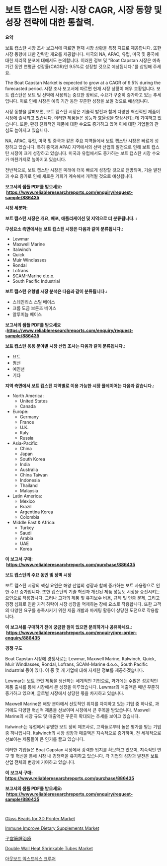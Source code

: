 <p><h1>보트 캡스턴 시장: 시장 CAGR, 시장 동향 및 성장 전략에 대한 통찰력.</h1></p><p><strong>요약</strong></p>
<p><p>보트 캡스탄 시장 조사 보고서에 따르면 현재 시장 상황을 특정 지표로 제공합니다. 또한 시장 동향에 대한 간략한 개요를 제공합니다. 미국의 NA, APAC, 유럽, 미국 및 중국에 대한 지리적 분포에 대해서도 논의합니다. 이러한 정보 및 "Boat Capstan 시장은 예측 기간 동안 연평균 성장률(CAGR)인 9.5%로 성장할 것으로 예상됩니다."를 삽입해 주세요.</p><p>The Boat Capstan Market is expected to grow at a CAGR of 9.5% during the forecasted period. 시장 조사 보고서에 따르면 현재 시장 상황이 매우 호황입니다. 보트 캡스탄은 보트 및 선박에 사용되는 중요한 장비로, 수요가 꾸준히 증가하고 있는 추세입니다. 이로 인해 시장은 예측 기간 동안 꾸준한 성장을 보일 것으로 예상됩니다.</p><p>시장 동향을 살펴보면, 보트 캡스탄 시장은 기술적 발전과 함께 다양한 혁신적인 제품이 시장에 출시되고 있습니다. 이러한 제품들은 성능과 효율성을 향상시키는데 기여하고 있습니다. 또한, 환경 친화적인 제품에 대한 수요도 증가하고 있어 이에 대한 기업들의 관심도 높아지고 있습니다.</p><p>NA, APAC, 유럽, 미국 및 중국과 같은 주요 지역들에서 보트 캡스탄 시장은 빠르게 성장하고 있습니다. 특히 중국과 APAC 지역에서의 선박 산업의 발전으로 인해 보트 캡스탄 시장이 크게 성장하고 있습니다. 미국과 유럽에서도 증가하는 보트 캡스탄 시장 수요가 마찬가지로 높아지고 있습니다.</p><p>전반적으로, 보트 캡스탄 시장은 미래에 더욱 빠르게 성장할 것으로 전망되며, 기술 발전과 수요 증가로 인해 새로운 기회가 계속해서 개척될 것으로 예상됩니다.</p></p>
<p><strong>보고서의 샘플 PDF를 받으세요: &nbsp;<a href="https://www.reliableresearchreports.com/enquiry/request-sample/886435">https://www.reliableresearchreports.com/enquiry/request-sample/886435</a></strong></p>
<p><strong>시장 세분화:</strong></p>
<p><strong> 보트 캡스턴 시장은 개요, 배포, 애플리케이션 및 지역으로 더 분류됩니다. :</strong></p>
<p><strong>구성요소 측면에서는 보트 캡스턴 시장은 다음과 같이 분류됩니다.:</strong></p>
<p><ul><li>Lewmar</li><li>Maxwell Marine</li><li>Italwinch</li><li>Quick</li><li>Muir Windlasses</li><li>Rondal</li><li>Lofrans</li><li>SCAM-Marine d.o.o.</li><li>South Pacific Industrial</li></ul></p>
<p><strong> 보트 캡스턴 유형별 시장 분석은 다음과 같이 분류됩니다.:</strong></p>
<p><ul><li>스테인리스 스틸 베이스</li><li>크롬 도금 브론즈 베이스</li><li>알루미늄 베이스</li></ul></p>
<p><strong>보고서의 샘플 PDF를 받으세요 :<a href="https://www.reliableresearchreports.com/enquiry/request-sample/886435">https://www.reliableresearchreports.com/enquiry/request-sample/886435</a></strong></p>
<p><strong> 보트 캡스턴 응용 분야별 시장 산업 조사는 다음과 같이 분류됩니다.:</strong></p>
<p><ul><li>요트</li><li>범선</li><li>예인선</li><li>기타</li></ul></p>
<p><strong>지역 측면에서 보트 캡스턴 지역별로 이용 가능한 시장 플레이어는 다음과 같습니다.:</strong></p>
<p><ul>
    <li>
        North America:
        <ul>
            <li>United States</li>
            <li>Canada</li>
        </ul>
    </li>
    <li>
        Europe:
        <ul>
            <li>Germany</li>
            <li>France</li>
            <li>U.K.</li>
            <li>Italy</li>
            <li>Russia</li>
        </ul>
    </li>
    <li>
        Asia-Pacific:
        <ul>
            <li>China</li>
            <li>Japan</li>
            <li>South Korea</li>
            <li>India</li>
            <li>Australia</li>
            <li>China Taiwan</li>
            <li>Indonesia</li>
            <li>Thailand</li>
            <li>Malaysia</li>
        </ul>
    </li>
    <li>
        Latin America:
        <ul>
            <li>Mexico</li>
            <li>Brazil</li>
            <li>Argentina Korea</li>
            <li>Colombia</li>
        </ul>
    </li>
    <li>
        Middle East & Africa:
        <ul>
            <li>Turkey</li>
            <li>Saudi</li>
            <li>Arabia</li>
            <li>UAE</li>
            <li>Korea</li>
        </ul>
    </li>
    </ul></p>
<p><strong>이 보고서 구매: &nbsp;<a href="https://www.reliableresearchreports.com/purchase/886435">https://www.reliableresearchreports.com/purchase/886435</a></strong></p>
<p><strong>보트 캡스턴의 주요 동인 및 장벽 시장</strong></p>
<p><p>보트 캡스탄 시장의 핵심 요인은 해양 산업의 성장과 함께 증가하는 보트 사용량으로 인한 수요 증가입니다. 또한 캡스탄의 기술 혁신과 개선된 제품 성능도 시장을 증진시키는 요인으로 작용합니다. 그러나 고가의 제품 및 유지보수 비용, 규제 및 인증 문제, 그리고 경쟁 심화로 인한 가격 하락이 시장 성장을 억제하는 장애 요소로 작용합니다. 또한 고객의 다양한 요구를 충족시키기 위한 제품 개발과 마케팅 활동이 상당한 도전으로 작용합니다.</p></p>
<p><strong>이 보고서를 구매하기 전에 궁금한 점이 있으면 문의하거나 공유하세요.: &nbsp;<a href="https://www.reliableresearchreports.com/enquiry/pre-order-enquiry/886435">https://www.reliableresearchreports.com/enquiry/pre-order-enquiry/886435</a></strong></p>
<p><strong>경쟁 구도</strong></p>
<p><p>Boat Capstan 시장에 경쟁사로는 Lewmar, Maxwell Marine, Italwinch, Quick, Muir Windlasses, Rondal, Lofrans, SCAM-Marine d.o.o., South Pacific Industrial 등이 있다. 이 중 몇 개 기업에 대해 자세한 정보를 제공하겠습니다.</p><p>Lewmar는 보트 관련 제품을 생산하는 세계적인 기업으로, 과거에는 수많은 성공적인 제품 출시를 통해 시장에서 큰 성장을 이루었습니다. Lewmar의 매출액은 매년 꾸준히 증가하고 있으며, 글로벌 시장에서 상당한 몫을 차지하고 있습니다.</p><p>Maxwell Marine은 해양 분야에서 선도적인 위치를 차지하고 있는 기업 중 하나로, 과거에도 다양한 혁신적 제품을 선보이며 시장에서 큰 주목을 받았습니다. Maxwell Marine의 시장 규모 및 매출액은 꾸준히 확대되는 추세를 보이고 있습니다.</p><p>Italwinch는 유럽에서 유명한 보트 장비 제조사로, 고객들로부터 높은 평가를 받는 기업 중 하나입니다. Italwinch의 시장 성장과 매출액은 지속적으로 증가하며, 전 세계적으로 선보이는 제품들이 큰 인기를 끌고 있습니다.</p><p>이러한 기업들은 Boat Capstan 시장에서 강력한 입지를 확보하고 있으며, 지속적인 연구 및 혁신을 통해 시장 내 경쟁력을 유지하고 있습니다. 각 기업의 성장과 발전은 보트 산업 전체의 번창에 기여하고 있습니다.</p></p>
<p><strong>이 보고서 구매: &nbsp; <a href="https://www.reliableresearchreports.com/purchase/886435">https://www.reliableresearchreports.com/purchase/886435</a></strong></p>
<p><strong>보고서의 샘플 PDF를 받으세요: &nbsp;<a href="https://www.reliableresearchreports.com/enquiry/request-sample/886435">https://www.reliableresearchreports.com/enquiry/request-sample/886435</a></strong><strong></strong></p>
<p>&nbsp;</p>
<p><p><a href="https://github.com/abdelrhmankishk22/Market-Research-Report-List-3/blob/main/glass-beads-for-3d-printer-market.md">Glass Beads for 3D Printer Market</a></p><p><a href="https://view.publitas.com/reportprime-1/immune-improve-dietary-supplements-market-research-report-reveals-the-latest-trends-and-opportunities-of-this-market-for-period-from-2024-2031/">Immune Improve Dietary Supplements Market</a></p><p><a href="https://github.com/wkuactfdzwizk06/Market-Research-Report-List-1/blob/main/20955332086.md">子宮筋腫治療</a></p><p><a href="https://github.com/ChiragRp1/Market-Research-Report-List-3/blob/main/double-wall-heat-shrinkable-tubes-market.md">Double Wall Heat Shrinkable Tubes Market</a></p><p><a href="https://github.com/vsckjg50460/Market-Research-Report-List-1/blob/main/83935351749.md">아웃보드 익스프레스 크루저</a></p></p>